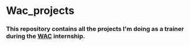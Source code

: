 # Wac_projects
### This repository contains all the projects I'm doing as a trainer during the [WAC](https://github.com/What-After-College) internship.
